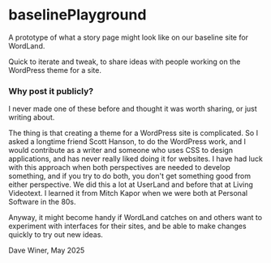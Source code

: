 # baselinePlayground

A prototype of what a story page might look like on our baseline site for WordLand. 

Quick to iterate and tweak, to share ideas with people working on the WordPress theme for a site.

### Why post it publicly?

I never made one of these before and thought it was worth sharing, or just writing about.

The thing is that creating a theme for a WordPress site is complicated. So I asked a longtime friend Scott Hanson, to do the WordPress work, and I would contribute as a writer and someone who uses CSS to design applications, and has never really liked doing it for websites. I have had luck with this approach when both perspectives are needed to develop something, and if you try to do both, you don't get something good from either perspective. We did this a lot at UserLand and before that at Living Videotext. I learned it from Mitch Kapor when we were both at Personal Software in the 80s.

Anyway, it might become handy if WordLand catches on and others want to experiment with interfaces for their sites, and be able to make changes quickly to try out new ideas. 

Dave Winer, May 2025

